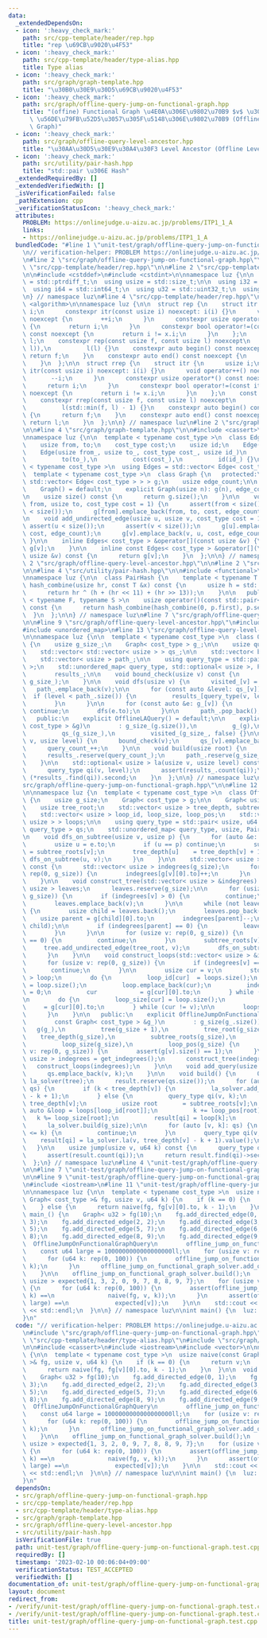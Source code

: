 ```yaml
---
data:
  _extendedDependsOn:
  - icon: ':heavy_check_mark:'
    path: src/cpp-template/header/rep.hpp
    title: "rep \u69CB\u9020\u4F53"
  - icon: ':heavy_check_mark:'
    path: src/cpp-template/header/type-alias.hpp
    title: Type alias
  - icon: ':heavy_check_mark:'
    path: src/graph/graph-template.hpp
    title: "\u30B0\u30E9\u30D5\u69CB\u9020\u4F53"
  - icon: ':heavy_check_mark:'
    path: src/graph/offline-query-jump-on-functional-graph.hpp
    title: "(offine) Functional Graph \u4E0A\u306E\u9802\u70B9 $v$ \u304B\u3089 $k$\
      \ \u56DE\u79FB\u52D5\u3057\u305F\u5148\u306E\u9802\u70B9 (Offline Jump On Functional\
      \ Graph)"
  - icon: ':heavy_check_mark:'
    path: src/graph/offline-query-level-ancestor.hpp
    title: "\u30AA\u30D5\u30E9\u30A4\u30F3 Level Ancestor (Offline Level Ancestor)"
  - icon: ':heavy_check_mark:'
    path: src/utility/pair-hash.hpp
    title: "std::pair \u306E Hash"
  _extendedRequiredBy: []
  _extendedVerifiedWith: []
  _isVerificationFailed: false
  _pathExtension: cpp
  _verificationStatusIcon: ':heavy_check_mark:'
  attributes:
    PROBLEM: https://onlinejudge.u-aizu.ac.jp/problems/ITP1_1_A
    links:
    - https://onlinejudge.u-aizu.ac.jp/problems/ITP1_1_A
  bundledCode: "#line 1 \"unit-test/graph/offline-query-jump-on-functional-graph.test.cpp\"\
    \n// verification-helper: PROBLEM https://onlinejudge.u-aizu.ac.jp/problems/ITP1_1_A\n\
    \n#line 2 \"src/graph/offline-query-jump-on-functional-graph.hpp\"\n\n#line 2\
    \ \"src/cpp-template/header/rep.hpp\"\n\n#line 2 \"src/cpp-template/header/type-alias.hpp\"\
    \n\n#include <cstddef>\n#include <cstdint>\n\nnamespace luz {\n\n  using isize\
    \ = std::ptrdiff_t;\n  using usize = std::size_t;\n\n  using i32 = std::int32_t;\n\
    \  using i64 = std::int64_t;\n  using u32 = std::uint32_t;\n  using u64 = std::uint64_t;\n\
    \n} // namespace luz\n#line 4 \"src/cpp-template/header/rep.hpp\"\n\n#include\
    \ <algorithm>\n\nnamespace luz {\n\n  struct rep {\n    struct itr {\n      usize\
    \ i;\n      constexpr itr(const usize i) noexcept: i(i) {}\n      void operator++()\
    \ noexcept {\n        ++i;\n      }\n      constexpr usize operator*() const noexcept\
    \ {\n        return i;\n      }\n      constexpr bool operator!=(const itr x)\
    \ const noexcept {\n        return i != x.i;\n      }\n    };\n    const itr f,\
    \ l;\n    constexpr rep(const usize f, const usize l) noexcept\n        : f(std::min(f,\
    \ l)),\n          l(l) {}\n    constexpr auto begin() const noexcept {\n     \
    \ return f;\n    }\n    constexpr auto end() const noexcept {\n      return l;\n\
    \    }\n  };\n\n  struct rrep {\n    struct itr {\n      usize i;\n      constexpr\
    \ itr(const usize i) noexcept: i(i) {}\n      void operator++() noexcept {\n \
    \       --i;\n      }\n      constexpr usize operator*() const noexcept {\n  \
    \      return i;\n      }\n      constexpr bool operator!=(const itr x) const\
    \ noexcept {\n        return i != x.i;\n      }\n    };\n    const itr f, l;\n\
    \    constexpr rrep(const usize f, const usize l) noexcept\n        : f(l - 1),\n\
    \          l(std::min(f, l) - 1) {}\n    constexpr auto begin() const noexcept\
    \ {\n      return f;\n    }\n    constexpr auto end() const noexcept {\n     \
    \ return l;\n    }\n  };\n\n} // namespace luz\n#line 2 \"src/graph/graph-template.hpp\"\
    \n\n#line 4 \"src/graph/graph-template.hpp\"\n\n#include <cassert>\n#include <vector>\n\
    \nnamespace luz {\n\n  template < typename cost_type >\n  class Edge {\n   public:\n\
    \    usize from, to;\n    cost_type cost;\n    usize id;\n    Edge() = default;\n\
    \    Edge(usize from_, usize to_, cost_type cost_, usize id_)\n        : from(from_),\n\
    \          to(to_),\n          cost(cost_),\n          id(id_) {}\n  };\n\n  template\
    \ < typename cost_type >\n  using Edges = std::vector< Edge< cost_type > >;\n\n\
    \  template < typename cost_type >\n  class Graph {\n   protected:\n    std::vector<\
    \ std::vector< Edge< cost_type > > > g;\n    usize edge_count;\n\n   public:\n\
    \    Graph() = default;\n    explicit Graph(usize n): g(n), edge_count(0) {}\n\
    \n    usize size() const {\n      return g.size();\n    }\n\n    void add_directed_edge(usize\
    \ from, usize to, cost_type cost = 1) {\n      assert(from < size());\n      assert(to\
    \ < size());\n      g[from].emplace_back(from, to, cost, edge_count++);\n    }\n\
    \n    void add_undirected_edge(usize u, usize v, cost_type cost = 1) {\n     \
    \ assert(u < size());\n      assert(v < size());\n      g[u].emplace_back(u, v,\
    \ cost, edge_count);\n      g[v].emplace_back(v, u, cost, edge_count++);\n   \
    \ }\n\n    inline Edges< cost_type > &operator[](const usize &v) {\n      return\
    \ g[v];\n    }\n\n    inline const Edges< cost_type > &operator[](\n        const\
    \ usize &v) const {\n      return g[v];\n    }\n  };\n\n} // namespace luz\n#line\
    \ 2 \"src/graph/offline-query-level-ancestor.hpp\"\n\n#line 2 \"src/utility/pair-hash.hpp\"\
    \n\n#line 4 \"src/utility/pair-hash.hpp\"\n\n#include <functional>\n#include <utility>\n\
    \nnamespace luz {\n\n  class PairHash {\n    template < typename T >\n    usize\
    \ hash_combine(usize hr, const T &x) const {\n      usize h = std::hash< T >()(x);\n\
    \      return hr ^ (h + (hr << 11) + (hr >> 13));\n    }\n\n   public:\n    template\
    \ < typename F, typename S >\n    usize operator()(const std::pair< F, S > &p)\
    \ const {\n      return hash_combine(hash_combine(0, p.first), p.second);\n  \
    \  }\n  };\n\n} // namespace luz\n#line 7 \"src/graph/offline-query-level-ancestor.hpp\"\
    \n\n#line 9 \"src/graph/offline-query-level-ancestor.hpp\"\n#include <optional>\n\
    #include <unordered_map>\n#line 13 \"src/graph/offline-query-level-ancestor.hpp\"\
    \n\nnamespace luz {\n\n  template < typename cost_type >\n  class OfflineLAQuery\
    \ {\n    usize g_size_;\n    Graph< cost_type > g_;\n\n    usize query_count_;\n\
    \    std::vector< std::vector< usize > > qs_;\n\n    std::vector< bool > visited_;\n\
    \    std::vector< usize > path_;\n\n    using query_type = std::pair< usize, usize\
    \ >;\n    std::unordered_map< query_type, std::optional< usize >, PairHash >\n\
    \        results_;\n\n    void bound_check(usize v) const {\n      assert(v <\
    \ g_size_);\n    }\n\n    void dfs(usize v) {\n      visited_[v] = true;\n   \
    \   path_.emplace_back(v);\n\n      for (const auto &level: qs_[v]) {\n      \
    \  if (level < path_.size()) {\n          results_[query_type(v, level)] = path_[level];\n\
    \        }\n      }\n\n      for (const auto &e: g_[v]) {\n        if (visited_[e.to])\
    \ continue;\n        dfs(e.to);\n      }\n\n      path_.pop_back();\n    }\n\n\
    \   public:\n    explicit OfflineLAQuery() = default;\n\n    explicit OfflineLAQuery(Graph<\
    \ cost_type > &g)\n        : g_size_(g.size()),\n          g_(g),\n          query_count_(0),\n\
    \          qs_(g_size_),\n          visited_(g_size_, false) {}\n\n    void add_query(usize\
    \ v, usize level) {\n      bound_check(v);\n      qs_[v].emplace_back(level);\n\
    \      query_count_++;\n    }\n\n    void build(usize root) {\n      bound_check(root);\n\
    \      results_.reserve(query_count_);\n      path_.reserve(g_size_);\n      dfs(root);\n\
    \    }\n\n    std::optional< usize > la(usize v, usize level) const {\n      bound_check(v);\n\
    \      query_type qi(v, level);\n      assert(results_.count(qi));\n      return\
    \ (*results_.find(qi)).second;\n    }\n  };\n\n} // namespace luz\n#line 8 \"\
    src/graph/offline-query-jump-on-functional-graph.hpp\"\n\n#line 12 \"src/graph/offline-query-jump-on-functional-graph.hpp\"\
    \n\nnamespace luz {\n  template < typename cost_type >\n  class OfflineJumpOnFunctionalGraphQuery\
    \ {\n    usize g_size;\n    Graph< cost_type > g;\n\n    Graph< usize > tree;\n\
    \    usize tree_root;\n    std::vector< usize > tree_depth, subtree_roots;\n\n\
    \    std::vector< usize > loop_id, loop_size, loop_pos;\n    std::vector< std::vector<\
    \ usize > > loops;\n\n    using query_type = std::pair< usize, u64 >;\n    std::vector<\
    \ query_type > qs;\n    std::unordered_map< query_type, usize, PairHash > result;\n\
    \n    void dfs_on_subtree(usize v, usize p) {\n      for (auto &e: tree[v]) {\n\
    \        usize u = e.to;\n        if (u == p) continue;\n        subtree_roots[u]\
    \ = subtree_roots[v];\n        tree_depth[u]    = tree_depth[v] + 1;\n       \
    \ dfs_on_subtree(u, v);\n      }\n    }\n\n    std::vector< usize > get_indegrees()\
    \ const {\n      std::vector< usize > indegrees(g_size);\n      for (usize v:\
    \ rep(0, g_size)) {\n        indegrees[g[v][0].to]++;\n      }\n      return indegrees;\n\
    \    }\n\n    void construct_tree(std::vector< usize > &indegrees) {\n      std::vector<\
    \ usize > leaves;\n      leaves.reserve(g_size);\n\n      for (usize v: rep(0,\
    \ g_size)) {\n        if (indegrees[v] > 0) {\n          continue;\n        }\n\
    \        leaves.emplace_back(v);\n      }\n\n      while (not leaves.empty())\
    \ {\n        usize child = leaves.back();\n        leaves.pop_back();\n\n    \
    \    usize parent = g[child][0].to;\n        indegrees[parent]--;\n\n        tree.add_undirected_edge(parent,\
    \ child);\n\n        if (indegrees[parent] == 0) {\n          leaves.emplace_back(parent);\n\
    \        }\n      }\n\n      for (usize v: rep(0, g_size)) {\n        if (indegrees[v]\
    \ == 0) {\n          continue;\n        }\n        subtree_roots[v] = v;\n   \
    \     tree.add_undirected_edge(tree_root, v);\n        dfs_on_subtree(v, tree_root);\n\
    \      }\n    }\n\n    void construct_loops(std::vector< usize > &indegrees) {\n\
    \      for (usize v: rep(0, g_size)) {\n        if (indegrees[v] == 0) {\n   \
    \       continue;\n        }\n\n        usize cur = v;\n        std::vector< usize\
    \ > loop;\n        do {\n          loop_id[cur]  = loops.size();\n          loop_pos[cur]\
    \ = loop.size();\n          loop.emplace_back(cur);\n          indegrees[cur]\
    \ = 0;\n          cur            = g[cur][0].to;\n        } while (cur != v);\n\
    \n        do {\n          loop_size[cur] = loop.size();\n          cur       \
    \     = g[cur][0].to;\n        } while (cur != v);\n\n        loops.emplace_back(std::move(loop));\n\
    \      }\n    }\n\n   public:\n    explicit OfflineJumpOnFunctionalGraphQuery(\n\
    \        const Graph< cost_type > &g_)\n        : g_size(g_.size()),\n       \
    \   g(g_),\n          tree(g_size + 1),\n          tree_root(g_size),\n      \
    \    tree_depth(g_size),\n          subtree_roots(g_size),\n          loop_id(g_size),\n\
    \          loop_size(g_size),\n          loop_pos(g_size) {\n      for (usize\
    \ v: rep(0, g_size)) {\n        assert(g[v].size() == 1);\n      }\n\n      std::vector<\
    \ usize > indegrees = get_indegrees();\n      construct_tree(indegrees);\n   \
    \   construct_loops(indegrees);\n    }\n\n    void add_query(usize v, u64 k) {\n\
    \      qs.emplace_back(v, k);\n    }\n\n    void build() {\n      OfflineLAQuery\
    \ la_solver(tree);\n      result.reserve(qs.size());\n      for (auto [v, k]:\
    \ qs) {\n        if (k < tree_depth[v]) {\n          la_solver.add_query(v, tree_depth[v]\
    \ - k + 1);\n        } else {\n          query_type qi(v, k);\n          k -=\
    \ tree_depth[v];\n          usize root       = subtree_roots[v];\n          const\
    \ auto &loop = loops[loop_id[root]];\n          k += loop_pos[root];\n       \
    \   k %= loop_size[root];\n          result[qi] = loop[k];\n        }\n      }\n\
    \      la_solver.build(g_size);\n\n      for (auto [v, k]: qs) {\n        if (tree_depth[v]\
    \ <= k) {\n          continue;\n        }\n        query_type qi(v, k);\n    \
    \    result[qi] = la_solver.la(v, tree_depth[v] - k + 1).value();\n      }\n \
    \   }\n\n    usize jump(usize v, u64 k) const {\n      query_type qi(v, k);\n\
    \      assert(result.count(qi));\n      return result.find(qi)->second;\n    }\n\
    \  };\n} // namespace luz\n#line 4 \"unit-test/graph/offline-query-jump-on-functional-graph.test.cpp\"\
    \n\n#line 7 \"unit-test/graph/offline-query-jump-on-functional-graph.test.cpp\"\
    \n\n#line 9 \"unit-test/graph/offline-query-jump-on-functional-graph.test.cpp\"\
    \n#include <iostream>\n#line 11 \"unit-test/graph/offline-query-jump-on-functional-graph.test.cpp\"\
    \n\nnamespace luz {\n\n  template < typename cost_type >\n  usize naive(const\
    \ Graph< cost_type >& fg, usize v, u64 k) {\n    if (k == 0) {\n      return v;\n\
    \    } else {\n      return naive(fg, fg[v][0].to, k - 1);\n    }\n  }\n\n  void\
    \ main_() {\n    Graph< u32 > fg(10);\n    fg.add_directed_edge(0, 1);\n    fg.add_directed_edge(1,\
    \ 3);\n    fg.add_directed_edge(2, 2);\n    fg.add_directed_edge(3, 0);\n    fg.add_directed_edge(4,\
    \ 5);\n    fg.add_directed_edge(5, 7);\n    fg.add_directed_edge(6, 8);\n    fg.add_directed_edge(7,\
    \ 8);\n    fg.add_directed_edge(8, 9);\n    fg.add_directed_edge(9, 7);\n\n  \
    \  OfflineJumpOnFunctionalGraphQuery\n        offline_jump_on_functional_graph_solver(fg);\n\
    \    const u64 large = 1000000000000000000ll;\n    for (usize v: rep(0, 10)) {\n\
    \      for (u64 k: rep(0, 100)) {\n        offline_jump_on_functional_graph_solver.add_query(v,\
    \ k);\n      }\n      offline_jump_on_functional_graph_solver.add_query(v, large);\n\
    \    }\n\n    offline_jump_on_functional_graph_solver.build();\n    std::vector<\
    \ usize > expected{1, 3, 2, 0, 9, 7, 8, 8, 9, 7};\n    for (usize v: rep(0, 10))\
    \ {\n      for (u64 k: rep(0, 100)) {\n        assert(offline_jump_on_functional_graph_solver.jump(v,\
    \ k) ==\n               naive(fg, v, k));\n      }\n      assert(offline_jump_on_functional_graph_solver.jump(v,\
    \ large) ==\n             expected[v]);\n    }\n\n    std::cout << \"Hello World\"\
    \ << std::endl;\n  }\n\n} // namespace luz\n\nint main() {\n  luz::main_();\n\
    }\n"
  code: "// verification-helper: PROBLEM https://onlinejudge.u-aizu.ac.jp/problems/ITP1_1_A\n\
    \n#include \"src/graph/offline-query-jump-on-functional-graph.hpp\"\n\n#include\
    \ \"src/cpp-template/header/type-alias.hpp\"\n#include \"src/graph/graph-template.hpp\"\
    \n\n#include <cassert>\n#include <iostream>\n#include <vector>\n\nnamespace luz\
    \ {\n\n  template < typename cost_type >\n  usize naive(const Graph< cost_type\
    \ >& fg, usize v, u64 k) {\n    if (k == 0) {\n      return v;\n    } else {\n\
    \      return naive(fg, fg[v][0].to, k - 1);\n    }\n  }\n\n  void main_() {\n\
    \    Graph< u32 > fg(10);\n    fg.add_directed_edge(0, 1);\n    fg.add_directed_edge(1,\
    \ 3);\n    fg.add_directed_edge(2, 2);\n    fg.add_directed_edge(3, 0);\n    fg.add_directed_edge(4,\
    \ 5);\n    fg.add_directed_edge(5, 7);\n    fg.add_directed_edge(6, 8);\n    fg.add_directed_edge(7,\
    \ 8);\n    fg.add_directed_edge(8, 9);\n    fg.add_directed_edge(9, 7);\n\n  \
    \  OfflineJumpOnFunctionalGraphQuery\n        offline_jump_on_functional_graph_solver(fg);\n\
    \    const u64 large = 1000000000000000000ll;\n    for (usize v: rep(0, 10)) {\n\
    \      for (u64 k: rep(0, 100)) {\n        offline_jump_on_functional_graph_solver.add_query(v,\
    \ k);\n      }\n      offline_jump_on_functional_graph_solver.add_query(v, large);\n\
    \    }\n\n    offline_jump_on_functional_graph_solver.build();\n    std::vector<\
    \ usize > expected{1, 3, 2, 0, 9, 7, 8, 8, 9, 7};\n    for (usize v: rep(0, 10))\
    \ {\n      for (u64 k: rep(0, 100)) {\n        assert(offline_jump_on_functional_graph_solver.jump(v,\
    \ k) ==\n               naive(fg, v, k));\n      }\n      assert(offline_jump_on_functional_graph_solver.jump(v,\
    \ large) ==\n             expected[v]);\n    }\n\n    std::cout << \"Hello World\"\
    \ << std::endl;\n  }\n\n} // namespace luz\n\nint main() {\n  luz::main_();\n\
    }\n"
  dependsOn:
  - src/graph/offline-query-jump-on-functional-graph.hpp
  - src/cpp-template/header/rep.hpp
  - src/cpp-template/header/type-alias.hpp
  - src/graph/graph-template.hpp
  - src/graph/offline-query-level-ancestor.hpp
  - src/utility/pair-hash.hpp
  isVerificationFile: true
  path: unit-test/graph/offline-query-jump-on-functional-graph.test.cpp
  requiredBy: []
  timestamp: '2023-02-10 00:06:04+09:00'
  verificationStatus: TEST_ACCEPTED
  verifiedWith: []
documentation_of: unit-test/graph/offline-query-jump-on-functional-graph.test.cpp
layout: document
redirect_from:
- /verify/unit-test/graph/offline-query-jump-on-functional-graph.test.cpp
- /verify/unit-test/graph/offline-query-jump-on-functional-graph.test.cpp.html
title: unit-test/graph/offline-query-jump-on-functional-graph.test.cpp
---
```

